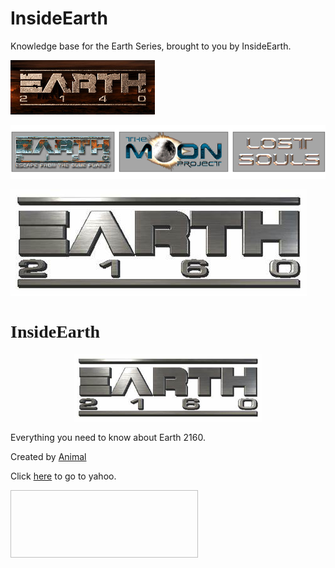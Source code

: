 # InsideEarth

Knowledge base for the Earth Series, brought to you by InsideEarth.

![Earth2140 Logo](images/Earth2140_Header.jpg)

![Earth2150 Logo](images/E2150-header.png)

![Earth2160 Logo](images/E2160_Header.png)

<body>
		<h1 style = "font-family:cornerstone">InsideEarth</h1>
		<center><img src="images/E2160_Header.png" height="108" width="300" href="http://earth2160.insideearth.info"></center>
		<p>Everything you need to know about Earth 2160.</p>

</body>


Created by [Animal](https://www.youtube.com/channel/UCiVBYjeLsPCwPLI1GiSKBfw)


Click <a href="http://www.yahoo.com">here</a> to go to yahoo.



<a href="http://earth2160.insideearth.info"><img ssrc="images/E2160_Header.png" height="108" width="300"/></a>